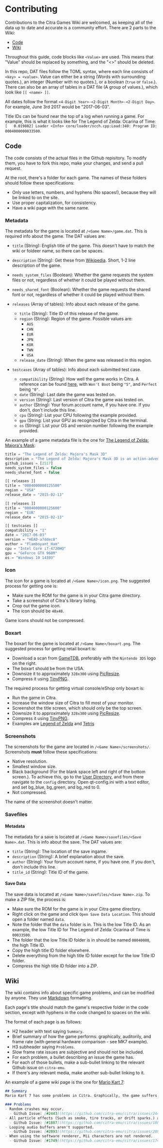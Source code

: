 # Contributing
Contributions to the Citra Games Wiki are welcomed, as keeping all of the data up to date and accurate is a community effort. There are 2 parts to the Wiki:
 - [Code](#code)
 - [Wiki](#wiki)

Throughout this guide, code blocks like `<Value>` are used. This means that "Value" should be replaced by something, and the "<>" should be deleted.

In this repo, DAT files follow the TOML syntax, where each line consists of `<key> = <value>`. Value can either be a string (Words with surrounding quotes.), an integer (Number with no quotes.), or a boolean (`true` or `false`.). There can also be an array of tables in a DAT file (A group of values.), which look like `[[ <name> ]]`.

All dates follow the format `<4-Digit Year>-<2-Digit Month>-<2-Digit Day>`. For example, June 3rd 2017 would be "2017-06-03".

Title IDs can be found near the top of a log when running a game. For example, this is what it looks like for The Legend of Zelda: Ocarina of Time: `[   0.019882] Loader <Info> core/loader/ncch.cpp:Load:340: Program ID: 0004000000033500`.

## Code
The code consists of the actual files in the Github repisitory. To modify them, you have to fork this repo, make your changes, and send a pull request.

At the root, there's a folder for each game. The names of these folders should follow these specifications:
- Only use letters, numbers, and hyphens (No spaces!), because they will be linked to on the site.
- Use proper capitalization, for consistency.
- Have a wiki page with the same name.

### Metadata
The metadata for the game is located at `/<Game Name>/game.dat`. This is required info about the game. The DAT values are:
- `title` (String): English title of the game. This doesn't have to match the wiki or foldeer name, so there can be spaces.
- `description` (String): Get these from [Wikipedia](https://en.wikipedia.org/wiki/List_of_Nintendo_3DS_games). Short, 1-2 line description of the game.
- `needs_system_files` (Boolean): Whether the game requests the system files or not, regardless of whether it could be played without them.
- `needs_shared_font` (Boolean): Whether the game requests the shared font or not, regardless of whether it could be played without them.

- `releases` (Array of tables): Info about each release of the game.
  - `title` (String): Title ID of this release of the game.
  - `region` (String): Region of the game. Possible values are:
    - `AUS`
    - `CHN`
    - `EUR`
    - `JPN`
    - `KOR`
    - `TWN`
    - `USA`
  - `release_date` (String): When the game was released in this region.
  
- `testcases` (Array of tables): Info about each submitted test case.
  - `compatibility` (String): How well the game works in Citra. A reference can be found [here](https://citra-emu.org/game/), with `Won't Boot` being `"5"`, and `Perfect` being `"0"`.
  - `date` (String): Last date the game was tested on.
  - `version` (String): Last version of Citra the game was tested on.
  - `author` (String): Your forum account name, if you have one. If you don't, don't include this line.
  - `cpu` (String): List your CPU following the example provided.
  - `gpu` (String: List your GPU as recognized by Citra in the terminal.
  - `os` (String): List your OS and version number following the example provided.

An example of a game metadata file is the one for [The Legend of Zelda: Majora's Mask](https://github.com/citra-emu/citra-games-wiki/blob/master/Legend-of-Zelda-Majoras-Mask/game.dat):
```js
title = "The Legend of Zelda: Majora's Mask 3D"
description = "The Legend of Zelda: Majora's Mask 3D is an action-adventure video game co-developed by Grezzo and Nintendo for the Nintendo 3DS handheld game console. The game is an enhanced remake of The Legend of Zelda: Majora's Mask, which was originally released for the Nintendo 64 home console in 2000. The game was released worldwide in February 2015"
github_issues = [2517]
needs_system_files = false
needs_shared_font = false

[[ releases ]]
title = "0004000000125500"
region = "USA"
release_date = "2015-02-13"

[[ releases ]]
title = "0004000000125600"
region = "EUR"
release_date = "2015-02-13"

[[ testcases ]]
compatibility = "1"
date = "2017-06-03"
version = "HEAD-a7ddec8"
author = "Flamboyant_Ham"
cpu = "Intel Core i7-4720HQ"
gpu = "GeForce GTX 960M"
os = "Windows 10 14393"
```

### Icon
The icon for a game is located at `/<Game Name>/icon.png`. The suggested process for getting one is:
- Make sure the ROM for the game is in your Citra game directory.
- Take a screenshot of Citra's library listing.
- Crop out the game icon.
- The icon should be `48x48`.

Game icons should not be compressed.

### Boxart
The boxart for the game is located at `/<Game Name>/boxart.png`. The suggested process for getting retail boxart is:
- Download a scan from [GameTDB](http://www.gametdb.com/), preferably with the `Nintendo 3DS` logo on the right.
- The boxart should be from the USA.
- Downsize it to approximately `328x300` using [PicResize](http://www.picresize.com/).
- Compress it using [TinyPNG](https://tinypng.com/).

The required process for getting virtual console/eShop only boxart is:
- Run the game in Citra.
- Increase the window size of Citra to fill most of your monitor.
- Screenshot the title screen, which should only be the top screen.
- Downsize it to approximately `328x300` using [PicResize](http://www.picresize.com/).
- Compress it using [TinyPNG](https://tinypng.com/).
- Examples are [Legend of Zelda](https://github.com/citra-emu/citra-games-wiki/blob/master/Virtual-Console-Legend-of-Zelda/boxart.png) and [Tetris](https://github.com/citra-emu/citra-games-wiki/blob/master/Virtual-Console-Tetris/boxart.png)

### Screenshots
The screenshots for the game are located in `/<Game Name>/screenshots/`. Screenshots **must** follow these specifications:
  - Native resolution.
  - Smallest window size.
  - Black background (For the blank space left and right of the bottom screen.). To achieve this, go to the [User Directory](https://citra-emu.org/wiki/user-directory/), and from there navigate to the `config` directory. Open qt-config.ini with a text editor, and set bg_blue, bg_green, and bg_red to 0.
  - Not compressed.

The name of the screenshot doesn't matter.

### Savefiles
#### Metadata
The metadata for a save is located at `/<Game Name>/savefiles/<Save Name>.dat`. This is info about the save. The DAT values are:
- `title` (String): The location of the save ingame.
- `description` (String): A brief explanation about the save.
- `author` (String): Your forum account name, if you have one. If you don't, don't include this line.
- `title_id` (String): Title ID of the game.

#### Save Data
The save data is located at `/<Game Name>/savefiles/<Save Name>.zip`. To make a ZIP file, the process is:
- Make sure the ROM for the game is in your Citra game directory.
- Right click on the game and click `Open Save Data Location`. This should open a folder named `data`.
- Note the folder that the `data` folder is in. This is the low Title ID. As an example, the low Title ID for The Legend of Zelda: Ocarina of Time is `00033500`.
- The folder that the low Title ID folder is in should be named `00040000`, the high Title ID.
- Copy the high title ID folder elsewhere.
- Delete everything from the high title ID folder except for the low Title ID folder.
- Compress the high title ID folder into a ZIP.

## Wiki
The wiki contains info about specific game problems, and can be modified by anyone. They use [Markdown](https://guides.github.com/features/mastering-markdown/) formatting.

Each page's title should match the game's respective folder in the code section, except with hyphens in the code changed to spaces on the wiki.

The format of each page is as follows:
- H2 header with text saying `Summary`.
- Brief summary of how the game performs: graphically, auditorily, and frame rate (with general hardware comparison - see MK7 example). 
- H3 subheader saying `Problems`.
- Slow frame rate issues are subjective and should not be included.
- For each problem, a bullet describing an issue the game has.
- For each of those bullets, make a sub-bullet linking to the relevant Github issue on `citra-emu`.
- If there's any relevant media, make another sub-bullet linking to it.

An example of a game wiki page is the one for [Mario Kart 7](https://github.com/citra-emu/citra-games-wiki/wiki/Mario-Kart-7):
```markdown
## Summary
Mario Kart 7 has some problems in Citra. Graphically, the game suffers from minor issues, but requires decent hardware to obtain near full speed. It suffers from minor audio issues at times, but this does not hinder gameplay in any way. You may experience random crashes, slow down, and may need to transfer save files from Citra to your 3DS to complete certain tracks.

### Problems
- Random crashes may occur.
  - Github Issue: [#2443](https://github.com/citra-emu/citra/issues/2443).
- All particle effects (Such as smoke, tire tracks, or drift sparks.) are rendered incorrectly. They may copy HUD elements, or just be black.
  - Github Issue: [#1887](https://github.com/citra-emu/citra/issues/1887).
- Looping audio buffers aren't supported.
  - Github Issue: [#2093](https://github.com/citra-emu/citra/issues/2093).
- When using the software renderer, Mii characters are not rendered.
  - Github Issue: [#1749](https://github.com/citra-emu/citra/issues/1749)
```
